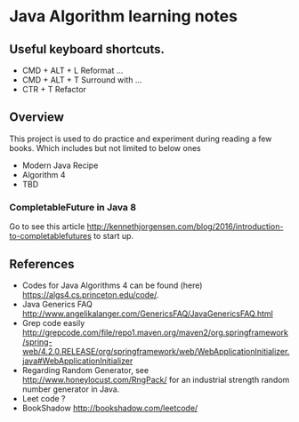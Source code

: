 # Java Algorithm learning notes
## Useful keyboard shortcuts.

* CMD + ALT + L Reformat ...
* CMD + ALT + T Surround with ...
* CTR + T Refactor

## Overview
This project is used to do practice and experiment during reading a few books. Which includes
but not limited to below ones

* Modern Java Recipe
* Algorithm 4
* TBD

### CompletableFuture in Java 8
Go to see this article http://kennethjorgensen.com/blog/2016/introduction-to-completablefutures to start up.


## References
* Codes for Java Algorithms 4 can be found (here) https://algs4.cs.princeton.edu/code/.
* Java Generics FAQ http://www.angelikalanger.com/GenericsFAQ/JavaGenericsFAQ.html
* Grep code easily http://grepcode.com/file/repo1.maven.org/maven2/org.springframework/spring-web/4.2.0.RELEASE/org/springframework/web/WebApplicationInitializer.java#WebApplicationInitializer
* Regarding Random Generator, see http://www.honeylocust.com/RngPack/ for an industrial strength random number generator in Java.
* Leet code ?
* BookShadow http://bookshadow.com/leetcode/
 
